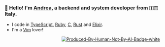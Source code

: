 ### 👋 Hello! I'm [Andrea](https://nullndr.com), a backend and system developer from 🇮🇹 Italy.

- I code in [TypeScript](https://www.typescriptlang.org/), [Ruby](https://www.ruby-lang.org/en/), [C](https://en.wikipedia.org/wiki/C_(programming_language)), [Rust](https://www.rust-lang.org/) and [Elixir](https://elixir-lang.org/).
- I'm a [Vim](https://www.vim.org/) lover!

<p align="right">
  <a href="https://notbyai.fyi/">
    <img src="https://user-images.githubusercontent.com/62137266/225653923-a69103f5-b318-4e52-9ea1-95b61d388366.svg" alt="Produced-By-Human-Not-By-AI-Badge-white"/>
  </a>
</p>
